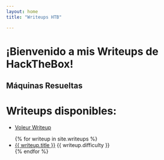 ```yaml
---
layout: home
title: "Writeups HTB"

---
```


# ¡Bienvenido a mis Writeups de HackTheBox!

## Máquinas Resueltas

# Writeups disponibles:
- [Voleur Writeup](/_writeups/voleur)



<ul class="writeup-list">
{% for writeup in site.writeups %}
  <li>
    <a href="{{ writeup.url }}">{{ writeup.title }}</a>
    <span class="difficulty {{ writeup.difficulty | downcase }}">{{ writeup.difficulty }}</span>
  </li>
{% endfor %}
</ul>
